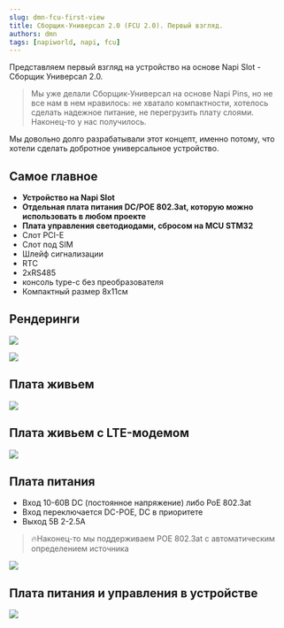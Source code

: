 ```yaml
---
slug: dmn-fcu-first-view
title: Сборщик-Универсал 2.0 (FCU 2.0). Первый взгляд.
authors: dmn
tags: [napiworld, napi, fcu]
---
```


Представляем первый взгляд на устройство на основе Napi Slot - Сборщик Универсал 2.0.

>Мы уже делали Сборщик-Универсал на основе Napi Pins, но не все нам в нем нравилось: не хватало компактности, хотелось сделать надежное питание, не перегрузить плату слоями. Наконец-то у нас получилось.

Мы довольно долго разрабатывали этот концепт, именно потому, что хотели сделать добротное универсальное устройство.

<!--truncate-->

## Самое главное

- **Устройство на Napi Slot**
- **Отдельная плата питания DC/POE 802.3at, которую можно использовать в любом проекте**
- **Плата управления светодиодами, сбросом на MCU STM32**
- Слот PCI-E
- Слот под SIM
- Шлейф сигнализации
- RTC
- 2xRS485
- консоль type-c без преобразователя
- Компактный размер 8х11см


## Рендеринги

![](img/fcu0.jpg)

![](img/fcu2.jpg)


## Плата живьем

![](img/fcu1.jpg)

## Плата живьем с LTE-модемом

![](img/fcu4.jpg)

## Плата питания

- Вход 10-60В DC (постоянное напряжение) либо PoE 802.3at
- Вход переключается DC-POE, DC в приоритете
- Выход 5В 2-2.5А

>:fire:Наконец-то мы поддерживаем POE 802.3at с автоматическим определением источника

![](img/pow1.jpg)

## Плата питания и управления в устройстве

![](img/fcu3.jpg)
